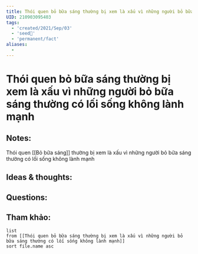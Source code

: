 ```yaml
---
title: Thói quen bỏ bữa sáng thường bị xem là xấu vì những người bỏ bữa sáng thường có lối sống không lành mạnh
UID: 210903095403
tags:
  - 'created/2021/Sep/03'
  - 'seed🥜'
  - 'permanent/fact'
aliases:
  - 
---
```

# Thói quen bỏ bữa sáng thường bị xem là xấu vì những người bỏ bữa sáng thường có lối sống không lành mạnh

## Notes:
Thói quen [[Bỏ bữa sáng]] thường bị xem là xấu vì những người bỏ bữa sáng thường có lối sống không lành mạnh

## Ideas & thoughts:

## Questions:


## Tham khảo:
```dataview
list
from [[Thói quen bỏ bữa sáng thường bị xem là xấu vì những người bỏ bữa sáng thường có lối sống không lành mạnh]]
sort file.name asc
```
